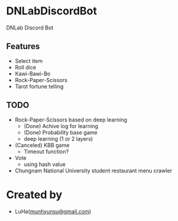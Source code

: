 # DNLabDiscordBot
DNLab Discord Bot

## Features
- Select item
- Roll dice
- Kawi-Bawi-Bo
- Rock-Paper-Scissors
- Tarot fortune telling

## TODO
- Rock-Paper-Scissors based on deep learning
  - (Done) Achive log for learning
  - (Done) Probability base game
  - deep learning (1 or 2 layers)
- (Canceled) KBB game
  - Timeout function?
- Vote
  - using hash value
- Chungnam National University student restaurant menu crawler


# Created by
- LuHa(munhyunsu@gmail.com)
